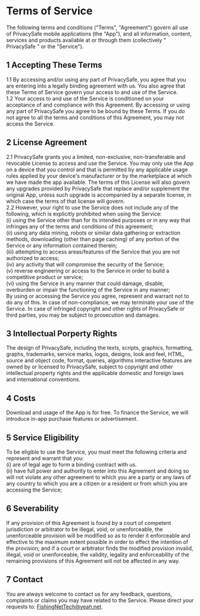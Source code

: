 # Terms of Service
The following terms and conditions (\"Terms\", \"Agreement\") govern all use of PrivacySafe mobile applications (the \"App\"), and all information, content, services and products available at or through them (collectively \" PrivacySafe \" or the \"Service\").
## 1 Accepting These Terms
1.1 By accessing and/or using any part of PrivacySafe, you agree that you are entering into a legally binding agreement with us. You also agree that these Terms of Service govern your access to and use of the Service.
</br>1.2 Your access to and use of the Service is conditioned on your acceptance of and compliance with this Agreement. By accessing or using any part of PrivacySafe you agree to be bound by these Terms. If you do not agree to all the terms and conditions of this Agreement, you may not access the Service.
## 2 License Agreement
2.1 PrivacySafe grants you a limited, non-exclusive, non-transferable and revocable License to access and use the Service. You may only use the App on a device that you control and that is permitted by any applicable usage rules applied by your device\'s manufacturer or by the marketplace at which we have made the app available. The terms of this License will also govern any upgrades provided by PrivacySafe that replace and/or supplement the original App, unless such upgrade is accompanied by a separate license, in which case the terms of that license will govern.
</br>2.2 However, your right to use the Service does not include any of the following, which is explicitly prohibited when using the Service:
</br>(і) using the Service other than for its intended purposes or in any way that infringes any of the terms and conditions of this agreement;
</br>(іі) using any data mining, robots or similar data gathering or extraction methods, downloading (other than page caching) of any portion of the Service or any information contained therein;
</br>(ііі) attempting to access areas/features of the Service that you are not authorized to access;
</br>(іv) any activity that will compromise the security of the Service;
</br>(v) reverse engineering or access to the Service in order to build a competitive product or service;
</br>(vі) using the Service in any manner that could damage, disable, overburden or impair the functioning of the Service in any manner;
</br>By using or accessing the Service you agree, represent and warrant not to do any of this. In case of non-compliance, we may terminate your use of the Service. In case of infringed copyright and other rights of PrivacySafe or third parties, you may be subject to prosecution and damages.
## 3 Intellectual Porperty Rights
The design of PrivacySafe, including the texts, scripts, graphics, formatting, graphs, trademarks, service marks, logos, designs, look and feel, HTML, source and object code, format, queries, algorithms interactive features are owned by or licensed to PrivacySafe, subject to copyright and other intellectual property rights and the applicable domestic and foreign laws and international conventions.
## 4 Costs
Download and usage of the App is for free. To finance the Service, we will introduce in-app purchase features or advertisement.
## 5 Service Eligibility
To be eligible to use the Service, you must meet the following criteria and represent and warrant that you:
</br>(і) are of legal age to form a binding contract with us.
</br>(іі) have full power and authority to enter into this Agreement and doing so will not violate any other agreement to which you are a party or any laws of any country to which you are a citizen or a resident or from which you are accessing the Service;
## 6 Severability
If any provision of this Agreement is found by a court of competent jurisdiction or arbitrator to be illegal, void, or unenforceable, the unenforceable provision will be modified so as to render it enforceable and effective to the maximum extent possible in order to effect the intention of the provision; and if a court or arbitrator finds the modified provision invalid, illegal, void or unenforceable, the validity, legality and enforceability of the remaining provisions of this Agreement will not be affected in any way.
## 7 Contact
You are always welcome to contact us for any feedback, questions, complaints or claims you may have related to the Service. Please direct your requests to: <u>FishingNetTech@yeah.net</u>.
